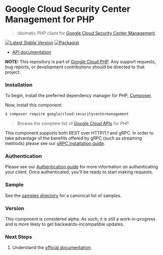 # Google Cloud Security Center Management for PHP

> Idiomatic PHP client for [Google Cloud Security Center Management](https://cloud.google.com/security-command-center).

[![Latest Stable Version](https://poser.pugx.org/google/cloud-securitycentermanagement/v/stable)](https://packagist.org/packages/google/cloud-securitycentermanagement) [![Packagist](https://img.shields.io/packagist/dm/google/cloud-securitycentermanagement.svg)](https://packagist.org/packages/google/cloud-securitycentermanagement)

* [API documentation](https://cloud.google.com/php/docs/reference/cloud-securitycentermanagement/latest)

**NOTE:** This repository is part of [Google Cloud PHP](https://github.com/googleapis/google-cloud-php). Any
support requests, bug reports, or development contributions should be directed to
that project.

### Installation

To begin, install the preferred dependency manager for PHP, [Composer](https://getcomposer.org/).

Now, install this component:

```sh
$ composer require google/cloud-securitycentermanagement
```

> Browse the complete list of [Google Cloud APIs](https://cloud.google.com/php/docs/reference)
> for PHP

This component supports both REST over HTTP/1.1 and gRPC. In order to take advantage of the benefits
offered by gRPC (such as streaming methods) please see our
[gRPC installation guide](https://cloud.google.com/php/grpc).

### Authentication

Please see our [Authentication guide](https://github.com/googleapis/google-cloud-php/blob/main/AUTHENTICATION.md) for more information
on authenticating your client. Once authenticated, you'll be ready to start making requests.

### Sample

See the [samples directory](https://github.com/googleapis/google-cloud-php-securitycentermanagement/tree/main/samples) for a canonical list of samples.

### Version

This component is considered alpha. As such, it is still a work-in-progress and is more likely to get backwards-incompatible updates.

### Next Steps

1. Understand the [official documentation](https://cloud.google.com/securitycentermanagement/docs/overview).
